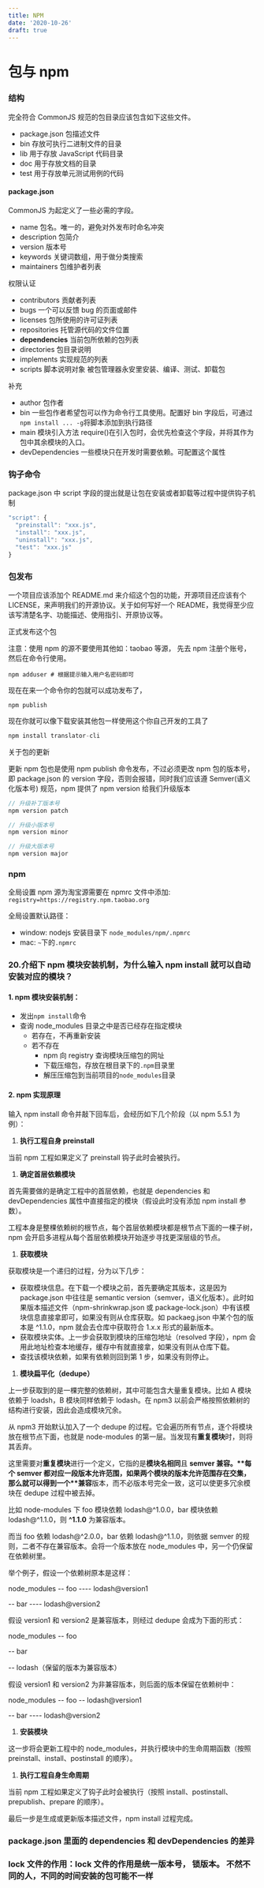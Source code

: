 ```yaml
---
title: NPM
date: '2020-10-26'
draft: true
---
```


# 包与 npm

### 结构

完全符合 CommonJS 规范的包目录应该包含如下这些文件。

- package.json 包描述文件
- bin 存放可执行二进制文件的目录
- lib 用于存放 JavaScript 代码目录
- doc 用于存放文档的目录
- test 用于存放单元测试用例的代码

#### package.json

CommonJS 为起定义了一些必需的字段。

- name 包名。唯一的，避免对外发布时命名冲突
- description 包简介
- version 版本号
- keywords 关键词数组，用于做分类搜索
- maintainers 包维护者列表

权限认证

- contributors 贡献者列表
- bugs 一个可以反馈 bug 的页面或邮件
- licenses 包所使用的许可证列表
- repositories 托管源代码的文件位置
- **dependencies** 当前包所依赖的包列表
- directories 包目录说明
- implements 实现规范的列表
- scripts 脚本说明对象 被包管理器永安里安装、编译、测试、卸载包

补充

- author 包作者
- bin 一些包作者希望包可以作为命令行工具使用。配置好 bin 字段后，可通过 `npm install ... -g`将脚本添加到执行路径
- main 模块引入方法 require()在引入包时，会优先检查这个字段，并将其作为包中其余模块的入口。
- devDependencies 一些模块只在开发时需要依赖。可配置这个属性

### 钩子命令

package.json 中 script 字段的提出就是让包在安装或者卸载等过程中提供钩子机制

```js
"script": {
  "preinstall": "xxx.js",
  "install": "xxx.js",
  "uninstall": "xxx.js",
  "test": "xxx.js"
}
```

### 包发布

一个项目应该添加个 README.md 来介绍这个包的功能，开源项目还应该有个 LICENSE，来声明我们的开源协议。关于如何写好一个 README，我觉得至少应该写清楚名字、功能描述、使用指引、开原协议等。

正式发布这个包

注意：使用 npm 的源不要使用其他如：taobao 等源， 先去 npm 注册个账号，然后在命令行使用。

```
npm adduser # 根据提示输入用户名密码即可
```

现在在来一个命令你的包就可以成功发布了，

```
npm publish
```

现在你就可以像下载安装其他包一样使用这个你自己开发的工具了

```js
npm install translator-cli
```

关于包的更新

更新 npm 包也是使用 npm publish 命令发布，不过必须更改 npm 包的版本号，即 package.json 的 version 字段，否则会报错，同时我们应该遵 Semver(语义化版本号) 规范，npm 提供了 npm version 给我们升级版本

```js
// 升级补丁版本号
npm version patch

// 升级小版本号
npm version minor

// 升级大版本号
npm version major
```

### npm

全局设置 npm 源为淘宝源需要在 npmrc 文件中添加: `registry=https://registry.npm.taobao.org`

全局设置默认路径：

- window: nodejs 安装目录下 `node_modules/npm/.npmrc`
- mac: `~`下的`.npmrc`

### 20.介绍下 npm 模块安装机制，为什么输入 npm install 就可以自动安装对应的模块？

#### 1. npm 模块安装机制：

- 发出`npm install`命令
- 查询 node_modules 目录之中是否已经存在指定模块
  - 若存在，不再重新安装
  - 若不存在
    - npm 向 registry 查询模块压缩包的网址
    - 下载压缩包，存放在根目录下的`.npm`目录里
    - 解压压缩包到当前项目的`node_modules`目录

#### 2. npm 实现原理

输入 npm install 命令并敲下回车后，会经历如下几个阶段（以 npm 5.5.1 为例）：

1. **执行工程自身 preinstall**

当前 npm 工程如果定义了 preinstall 钩子此时会被执行。

1. **确定首层依赖模块**

首先需要做的是确定工程中的首层依赖，也就是 dependencies 和 devDependencies 属性中直接指定的模块（假设此时没有添加 npm install 参数）。

工程本身是整棵依赖树的根节点，每个首层依赖模块都是根节点下面的一棵子树，npm 会开启多进程从每个首层依赖模块开始逐步寻找更深层级的节点。

1. **获取模块**

获取模块是一个递归的过程，分为以下几步：

- 获取模块信息。在下载一个模块之前，首先要确定其版本，这是因为 package.json 中往往是 semantic version（semver，语义化版本）。此时如果版本描述文件（npm-shrinkwrap.json 或 package-lock.json）中有该模块信息直接拿即可，如果没有则从仓库获取。如 packaeg.json 中某个包的版本是 ^1.1.0，npm 就会去仓库中获取符合 1.x.x 形式的最新版本。
- 获取模块实体。上一步会获取到模块的压缩包地址（resolved 字段），npm 会用此地址检查本地缓存，缓存中有就直接拿，如果没有则从仓库下载。
- 查找该模块依赖，如果有依赖则回到第 1 步，如果没有则停止。

1. **模块扁平化（dedupe）**

上一步获取到的是一棵完整的依赖树，其中可能包含大量重复模块。比如 A 模块依赖于 loadsh，B 模块同样依赖于 lodash。在 npm3 以前会严格按照依赖树的结构进行安装，因此会造成模块冗余。

从 npm3 开始默认加入了一个 dedupe 的过程。它会遍历所有节点，逐个将模块放在根节点下面，也就是 node-modules 的第一层。当发现有**重复模块**时，则将其丢弃。

这里需要对**重复模块**进行一个定义，它指的是**模块名相同**且 **semver 兼容。\*\*每个 semver 都对应一段版本允许范围，如果两个模块的版本允许范围存在交集，那么就可以得到一个\*\*兼容**版本，而不必版本号完全一致，这可以使更多冗余模块在 dedupe 过程中被去掉。

比如 node-modules 下 foo 模块依赖 lodash@^1.0.0，bar 模块依赖 lodash@^1.1.0，则 **^1.1.0** 为兼容版本。

而当 foo 依赖 lodash@^2.0.0，bar 依赖 lodash@^1.1.0，则依据 semver 的规则，二者不存在兼容版本。会将一个版本放在 node_modules 中，另一个仍保留在依赖树里。

举个例子，假设一个依赖树原本是这样：

node_modules
-- foo
---- lodash@version1

-- bar
---- lodash@version2

假设 version1 和 version2 是兼容版本，则经过 dedupe 会成为下面的形式：

node_modules
-- foo

-- bar

-- lodash（保留的版本为兼容版本）

假设 version1 和 version2 为非兼容版本，则后面的版本保留在依赖树中：

node_modules
-- foo
-- lodash@version1

-- bar
---- lodash@version2

1. **安装模块**

这一步将会更新工程中的 node_modules，并执行模块中的生命周期函数（按照 preinstall、install、postinstall 的顺序）。

1. **执行工程自身生命周期**

当前 npm 工程如果定义了钩子此时会被执行（按照 install、postinstall、prepublish、prepare 的顺序）。

最后一步是生成或更新版本描述文件，npm install 过程完成。

### package.json 里面的 dependencies 和 devDependencies 的差异

### lock 文件的作用：lock 文件的作用是统一版本号， 锁版本。 不然不同的人，不同的时间安装的包可能不一样

